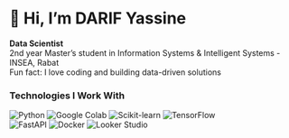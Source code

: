 # 👋 Hi, I’m DARIF Yassine

**Data Scientist**  
2nd year Master’s student in Information Systems & Intelligent Systems - INSEA, Rabat  
Fun fact: I love coding and building data-driven solutions  

### Technologies I Work With

<p>
  <img src="https://img.shields.io/badge/Python-3776AB?style=for-the-badge&logo=python&logoColor=white" alt="Python" /> 
  <img src="https://img.shields.io/badge/Google%20Colab-F9AB00?style=for-the-badge&logo=googlecolab&logoColor=white" alt="Google Colab" /> 
  <img src="https://img.shields.io/badge/Scikit--Learn-F7931E?style=for-the-badge&logo=scikitlearn&logoColor=white" alt="Scikit-learn" /> 
  <img src="https://img.shields.io/badge/TensorFlow-FF6F00?style=for-the-badge&logo=tensorflow&logoColor=white" alt="TensorFlow" />
  <br>
  <img src="https://img.shields.io/badge/FastAPI-009688?style=for-the-badge&logo=fastapi&logoColor=white" alt="FastAPI" /> 
  <img src="https://img.shields.io/badge/Docker-2496ED?style=for-the-badge&logo=docker&logoColor=white" alt="Docker" /> 
  <img src="https://img.shields.io/badge/Looker Studio-00BFA5?style=for-the-badge&logo=looker&logoColor=white" alt="Looker Studio" />
</p>
